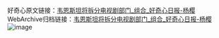 好奇心原文链接：[韦恩斯坦将拆分电视剧部门_组合_好奇心日报-杨樱](https://www.qdaily.com/articles/1360.html)
WebArchive归档链接：[韦恩斯坦将拆分电视剧部门_组合_好奇心日报-杨樱](http://web.archive.org/web/20190623145836/https://www.qdaily.com/articles/1360.html)
![image](http://ww3.sinaimg.cn/large/007d5XDply1g3v4cimgdyj30u01l5wke)